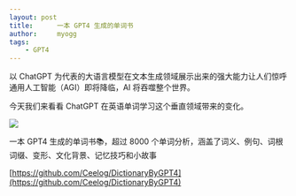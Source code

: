 ```yaml
---
layout: post
title:      一本 GPT4 生成的单词书
author:     myogg
tags:
    - GPT4
---
```

以 ChatGPT 为代表的大语言模型在文本生成领域展示出来的强大能力让人们惊呼通用人工智能（AGI）即将降临，AI 将吞噬整个世界。

今天我们来看看 ChatGPT 在英语单词学习这个垂直领域带来的变化。

![](https://pic.superbed.cc/item/66faa354991d0115dfe9c7c6.png)

一本 GPT4 生成的单词书📚，超过 8000 个单词分析，涵盖了词义、例句、词根词缀、变形、文化背景、记忆技巧和小故事

[https://github.com/Ceelog/DictionaryByGPT4](https://github.com/Ceelog/DictionaryByGPT4)

